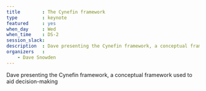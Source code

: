 ```yaml
---
title        : The Cynefin framework
type         : keynote
featured     : yes
when_day     : Wed
when_time    : DS-2
session_slack: 
description  : Dave presenting the Cynefin framework, a conceptual framework used to aid decision-making
organizers   :
    - Dave Snowden 
---
```


Dave presenting the Cynefin framework, a conceptual framework used to aid decision-making

